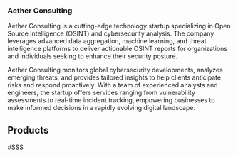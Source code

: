 ### Aether Consulting

Aether Consulting is a cutting-edge technology startup specializing in Open Source Intelligence (OSINT) and cybersecurity analysis. The company leverages advanced data aggregation, machine learning, and threat intelligence platforms to deliver actionable OSINT reports for organizations and individuals seeking to enhance their security posture. 

Aether Consulting monitors global cybersecurity developments, analyzes emerging threats, and provides tailored insights to help clients anticipate risks and respond proactively. With a team of experienced analysts and engineers, the startup offers services ranging from vulnerability assessments to real-time incident tracking, empowering businesses to make informed decisions in a rapidly evolving digital landscape.

## Products
#SSS

